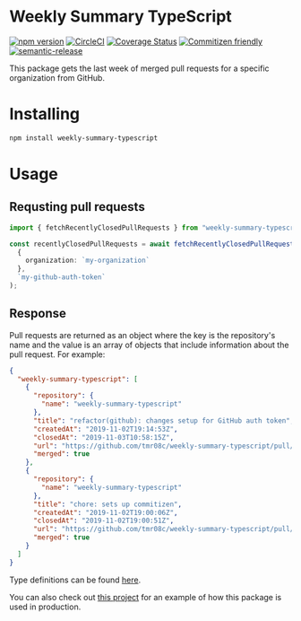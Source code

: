 # Weekly Summary TypeScript

[![npm version](https://badge.fury.io/js/weekly-summary-typescript.svg)](https://badge.fury.io/js/weekly-summary-typescript)
[![CircleCI](https://circleci.com/gh/tmr08c/weekly-summary-typescript/tree/master.svg?style=svg)](https://circleci.com/gh/tmr08c/weekly-summary-typescript/tree/master)
[![Coverage Status](https://coveralls.io/repos/github/tmr08c/weekly-summary-typescript/badge.svg?branch=master)](https://coveralls.io/github/tmr08c/weekly-summary-typescript?branch=master)
[![Commitizen friendly](https://img.shields.io/badge/commitizen-friendly-brightgreen.svg)](http://commitizen.github.io/cz-cli/)
[![semantic-release](https://img.shields.io/badge/%20%20%F0%9F%93%A6%F0%9F%9A%80-semantic--release-e10079.svg)](https://github.com/semantic-release/semantic-release)

This package gets the last week of merged pull requests for a specific organization from GitHub.

# Installing

```bash
npm install weekly-summary-typescript
```

# Usage

## Requsting pull requests

```typescript
import { fetchRecentlyClosedPullRequests } from "weekly-summary-typescript";

const recentlyClosedPullRequests = await fetchRecentlyClosedPullRequests(
  {
    organization: `my-organization`
  },
  `my-github-auth-token`
);
```

## Response

Pull requests are returned as an object where the key is the repository's name and the value is an array of objects that include information about the pull request. For example:

```json
{
  "weekly-summary-typescript": [
    {
      "repository": {
        "name": "weekly-summary-typescript"
      },
      "title": "refactor(github): changes setup for GitHub auth token",
      "createdAt": "2019-11-02T19:14:53Z",
      "closedAt": "2019-11-03T10:58:15Z",
      "url": "https://github.com/tmr08c/weekly-summary-typescript/pull/14",
      "merged": true
    },
    {
      "repository": {
        "name": "weekly-summary-typescript"
      },
      "title": "chore: sets up commitizen",
      "createdAt": "2019-11-02T19:00:06Z",
      "closedAt": "2019-11-02T19:00:51Z",
      "url": "https://github.com/tmr08c/weekly-summary-typescript/pull/13",
      "merged": true
    }
  ]
}
```

Type definitions can be found [here](https://github.com/tmr08c/weekly-summary-typescript/blob/f3aa636e1a2aa4d97d404b97e90f3390bc397ce4/src/github.ts#L29).

You can also check out [this project](https://github.com/tmr08c/weekly-summary-cron-with-now) for an example of how this package is used in production.
